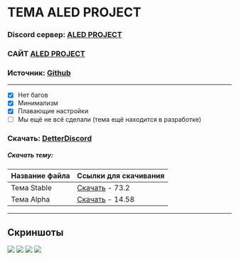 # ТЕМА ALED PROJECT
### Discord сервер: [ALED PROJECT](https://discord.gg/rQHRex2)
### САЙТ [ALED PROJECT](https://aledproject.github.io)
### Источник: [Github](https://github.com/ALEDPROJECT/ALED-THEME)
---
- [x] Нет багов
- [x] Минимализм
- [x] Плавающие настройки
- [ ] Мы ещё не всё сделали (тема ещё находится в разработке)

### Скачать: [DetterDiscord](https://BetterDiscord.app)
##### Скачать тему: 
Название файла | Ссылки для скачивания
------------ | -------------
Тема Stable | [Скачать](https://github.com/ALEDPROJECT/ALED-THEME/releases/download/Stable/aledproject.theme.css) - 73.2
Тема Alpha | [Скачать](https://github.com/ALEDPROJECT/ALED-THEME/releases/download/S-14.58/aledproject.theme.css) - 14.58
---
## Скриншоты 
![](https://github.com/ALEDPROJECT/ALED-THEME/blob/main/statusmenu.png) ![](https://github.com/ALEDPROJECT/ALED-THEME/blob/main/profile.png) ![](https://github.com/ALEDPROJECT/ALED-THEME/blob/main/theme.png) ![](https://github.com/ALEDPROJECT/ALED-THEME/blob/main/settings.png)
